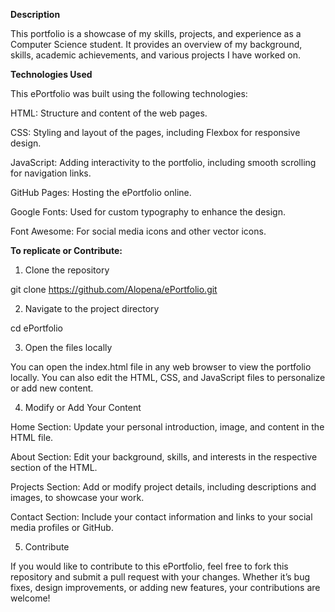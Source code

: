 **Description**

This portfolio is a showcase of my skills, projects, and experience as a Computer Science student. It provides an overview of my background, skills, academic achievements, and various projects I have worked on.

**Technologies Used**

This ePortfolio was built using the following technologies:

HTML: Structure and content of the web pages.

CSS: Styling and layout of the pages, including Flexbox for responsive design.

JavaScript: Adding interactivity to the portfolio, including smooth scrolling for navigation links.

GitHub Pages: Hosting the ePortfolio online.

Google Fonts: Used for custom typography to enhance the design.

Font Awesome: For social media icons and other vector icons.

**To replicate or Contribute:**

1. Clone the repository

git clone https://github.com/Alopena/ePortfolio.git

2. Navigate to the project directory

cd ePortfolio

3. Open the files locally

You can open the index.html file in any web browser to view the portfolio locally. You can also edit the HTML, CSS, and JavaScript files to personalize or add new content.

4. Modify or Add Your Content

Home Section: Update your personal introduction, image, and content in the HTML file.

About Section: Edit your background, skills, and interests in the respective section of the HTML.

Projects Section: Add or modify project details, including descriptions and images, to showcase your work.

Contact Section: Include your contact information and links to your social media profiles or GitHub.

5. Contribute

If you would like to contribute to this ePortfolio, feel free to fork this repository and submit a pull request with your changes. Whether it’s bug fixes, design improvements, or adding new features, your contributions are welcome!
